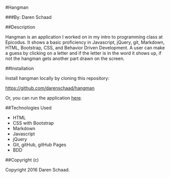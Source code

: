 #Hangman

###By: Daren Schaad

##Description

Hangman is an application I worked on in my intro to programming class at Epicodus.  It shows a basic proficiency in Javascript, jQuery, git, Markdown, HTML, Bootstrap, CSS, and Behavior Driven Development. A user can make a guess by clicking on a letter and if the letter is in the word it shows up, if not the hangman gets another part drawn on the screen.

##Installation

Install hangman locally by cloning this repository:

https://github.com/darenschaad/hangman

Or, you can run the application [here](http://darenschaad.github.io/hangman/).

##Technologies Used

- HTML
- CSS with Bootstrap
- Markdown
- Javascript
- jQuery
- Git, gitHub, gitHub Pages
- BDD

##Copyright (c)

 Copyright 2016 Daren Schaad.
